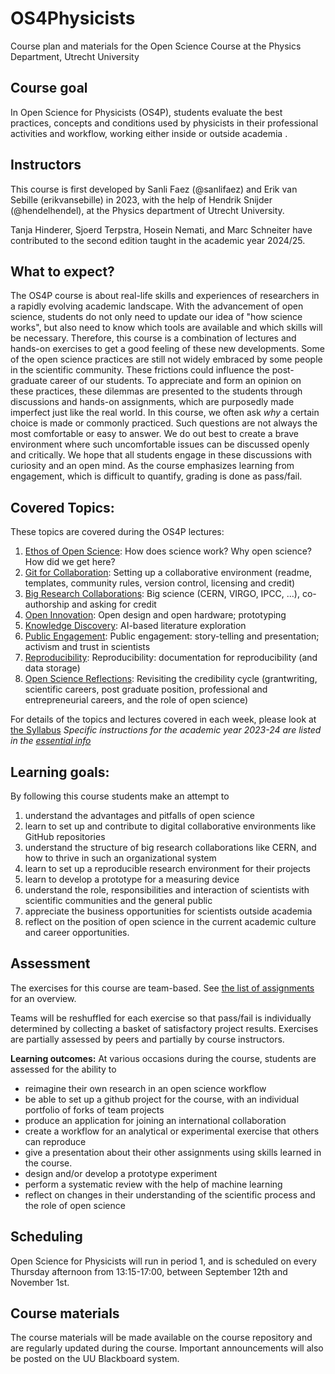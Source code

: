 # OS4Physicists
Course plan and materials for the Open Science Course at the Physics Department, Utrecht University

## Course goal 
In Open Science for Physicists (OS4P), students evaluate the best practices, concepts and conditions 
used by physicists in their professional activities and workflow, working either inside or outside academia .

## Instructors
This course is first developed by Sanli Faez (@sanlifaez) and Erik van Sebille (erikvansebille) in 2023, with the help of Hendrik Snijder (@hendelhendel), at the Physics department of Utrecht University.

Tanja Hinderer, Sjoerd Terpstra, Hosein Nemati, and Marc Schneiter have contributed to the second edition taught in the academic year 2024/25.

## What to expect? 
The OS4P course is about real-life skills and experiences of researchers in a rapidly evolving academic landscape. With the advancement of open science, students do not only need to update our idea of "how science works", but also need to know which tools are available and which skills will be necessary. Therefore, this course is a combination of lectures and hands-on exercises to get a good feeling of these new developments. 
Some of the open science practices are still not widely embraced by some people in the scientific community. These frictions could influence the post-graduate career of our students. To appreciate and form an opinion on these practices, these dilemmas are presented to the students through discussions and hands-on assignments, which are purposedly made imperfect just like the real world. 
In this course, we often ask *why* a certain choice is made or commonly practiced. Such questions are not always the most comfortable or easy to answer. We do out best to create a brave environment where such uncomfortable issues can be discussed openly and critically. We hope that all students engage in these discussions with curiosity and an open mind. 
As the course emphasizes learning from engagement, which is difficult to quantify, grading is done as pass/fail.

## Covered Topics:
These topics are covered during the OS4P lectures: 
1. [Ethos of Open Science](Lectures/Lecture1_OpenScienceEthos.md): How does science work? Why open science? How did we get here?  
2. [Git for Collaboration](Lectures/Lecture2_GitforCollaboration.md): Setting up a collaborative environment (readme, templates, community rules, version control, licensing and credit)
3. [Big Research Collaborations](Lectures/Lecture3_BigCollaborations.md): Big science (CERN, VIRGO, IPCC, ...), co-authorship and asking for credit
4. [Open Innovation](Lectures/Lecture4_OpenInnovation.md): Open design and open hardware; prototyping
5. [Knowledge Discovery](Lecture5_KnowledgeDiscovery.md): AI-based literature exploration
6. [Public Engagement](Lectures/Lecture6_PublicEngagement.md): Public engagement: story-telling and presentation; activism and trust in scientists
7. [Reproducibility](Lectures/Lecture7_Reproducibility.md): Reproducibility: documentation for reproducibility (and data storage)
8. [Open Science Reflections](Lectures/Lecture8_OpenScienceReflections.md): Revisiting the credibility cycle (grantwriting, scientific careers, post graduate position, professional and entrepreneurial careers, and the role of open science)

For details of the topics and lectures covered in each week, please look at [the Syllabus](Syllabus_202x.md)
*Specific instructions for the academic year 2023-24 are listed in the [essential info](Mustknow_2023.md)*

## Learning goals:
By following this course students make an attempt to 
1. understand the advantages and pitfalls of open science
2. learn to set up and contribute to digital collaborative environments like GitHub repositories
3. understand the structure of big research collaborations like CERN, and how to thrive in such an organizational system
4. learn to set up a reproducible research environment for their projects
5. learn to develop a prototype for a measuring device
6. understand the role, responsibilities and interaction of scientists with scientific communities and the general public
7. appreciate the business opportunities for scientists outside academia
8. reflect on the position of open science in the current academic culture and career opportunities.


## Assessment
The exercises for this course are team-based. See [the list of assignments](Exercises_2024.md) for an overview.

Teams will be reshuffled for each exercise so that pass/fail is individually determined by collecting a basket of satisfactory project results.
Exercises are partially assessed by peers and partially by course instructors.

**Learning outcomes:** 
At various occasions during the course, students are assessed for the ability to
+ reimagine their own research in an open science workflow
+ be able to set up a github project for the course, with an individual portfolio of forks of team projects
+ produce an application for joining an international collaboration
+ create a workflow for an analytical or experimental exercise that others can reproduce
+ give a presentation about their other assignments using skills learned in the course. 
+ design and/or develop a prototype experiment
+ perform a systematic review with the help of machine learning
+ reflect on changes in their understanding of the scientific process and the role of open science
	
## Scheduling
Open Science for Physicists will run in period 1, and is scheduled on every Thursday afternoon from 13:15-17:00, between September 12th and November 1st. 

## Course materials
The course materials will be made available on the course repository and are regularly updated during the course. Important announcements will also be posted on the UU Blackboard system.
